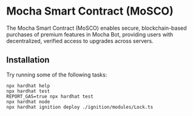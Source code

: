 # Mocha Smart Contract (MoSCO)

The Mocha Smart Contract (MoSCO) enables secure, blockchain-based purchases of premium features in Mocha Bot, providing users with decentralized, verified access to upgrades across servers.

## Installation

Try running some of the following tasks:

```shell
npx hardhat help
npx hardhat test
REPORT_GAS=true npx hardhat test
npx hardhat node
npx hardhat ignition deploy ./ignition/modules/Lock.ts
```
